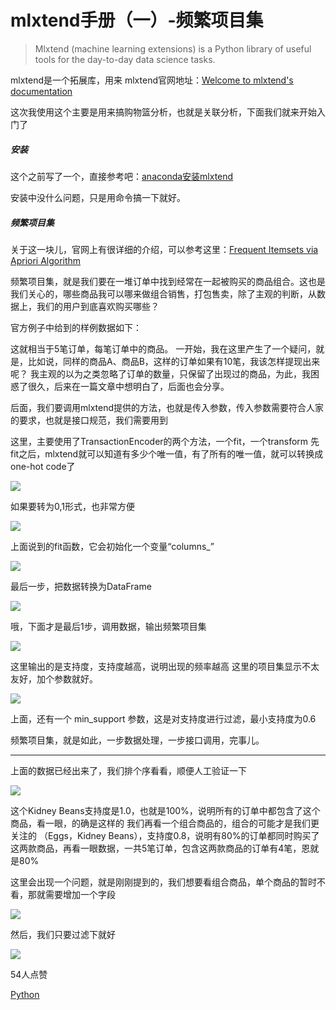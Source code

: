 # mlxtend手册（一）-频繁项目集

> Mlxtend (machine learning extensions) is a Python library of useful tools for the day-to-day data science tasks.

mlxtend是一个拓展库，用来
mlxtend官网地址：[Welcome to mlxtend&#39;s documentation](https://links.jianshu.com/go?to=https%3A%2F%2Frasbt.github.io%2Fmlxtend%2F)

这次我使用这个主要是用来搞购物篮分析，也就是关联分析，下面我们就来开始入门了

##### 安装

这个之前写了一个，直接参考吧：[anaconda安装mlxtend](https://www.jianshu.com/p/b60c6409102c)

安装中没什么问题，只是用命令搞一下就好。

##### 频繁项目集

关于这一块儿，官网上有很详细的介绍，可以参考这里：[Frequent Itemsets via Apriori Algorithm](https://links.jianshu.com/go?to=https%3A%2F%2Frasbt.github.io%2Fmlxtend%2Fuser_guide%2Ffrequent_patterns%2Fapriori%2F)

频繁项目集，就是我们要在一堆订单中找到经常在一起被购买的商品组合。这也是我们关心的，哪些商品我可以哪来做组合销售，打包售卖，除了主观的判断，从数据上，我们的用户到底喜欢购买哪些？

官方例子中给到的样例数据如下：

这就相当于5笔订单，每笔订单中的商品。
一开始，我在这里产生了一个疑问，就是，比如说，同样的商品A、商品B，这样的订单如果有10笔，我该怎样提现出来呢？
我主观的以为之类忽略了订单的数量，只保留了出现过的商品，为此，我困惑了很久，后来在一篇文章中想明白了，后面也会分享。

后面，我们要调用mlxtend提供的方法，也就是传入参数，传入参数需要符合人家的要求，也就是接口规范，我们需要用到

这里，主要使用了TransactionEncoder的两个方法，一个fit，一个transform
先fit之后，mlxtend就可以知道有多少个唯一值，有了所有的唯一值，就可以转换成one-hot code了

![](https://upload-images.jianshu.io/upload_images/76024-0ed4cbd3274cc337.png?imageMogr2/auto-orient/strip|imageView2/2/w/580/format/webp)

如果要转为0,1形式，也非常方便

![](https://upload-images.jianshu.io/upload_images/76024-16d13d36e382ca9c.png?imageMogr2/auto-orient/strip|imageView2/2/w/359/format/webp)

上面说到的fit函数，它会初始化一个变量“columns_”

![](https://upload-images.jianshu.io/upload_images/76024-f14d8727b721f43d.png?imageMogr2/auto-orient/strip|imageView2/2/w/170/format/webp)

最后一步，把数据转换为DataFrame

![](https://upload-images.jianshu.io/upload_images/76024-4e1ecab9984c0a4c.png?imageMogr2/auto-orient/strip|imageView2/2/w/629/format/webp)

哦，下面才是最后1步，调用数据，输出频繁项目集

![](https://upload-images.jianshu.io/upload_images/76024-a170a703d372ff12.png?imageMogr2/auto-orient/strip|imageView2/2/w/358/format/webp)

这里输出的是支持度，支持度越高，说明出现的频率越高
这里的项目集显示不太友好，加个参数就好。

![](https://upload-images.jianshu.io/upload_images/76024-6666be23600d70d1.png?imageMogr2/auto-orient/strip|imageView2/2/w/354/format/webp)

上面，还有一个 min_support 参数，这是对支持度进行过滤，最小支持度为0.6

频繁项目集，就是如此，一步数据处理，一步接口调用，完事儿。

---

上面的数据已经出来了，我们排个序看看，顺便人工验证一下

![](https://upload-images.jianshu.io/upload_images/76024-16b8ee33a50aa372.png?imageMogr2/auto-orient/strip|imageView2/2/w/286/format/webp)

这个Kidney Beans支持度是1.0，也就是100%，说明所有的订单中都包含了这个商品，看一眼，的确是这样的
我们再看一个组合商品的，组合的可能才是我们更关注的
（Eggs，Kidney Beans），支持度0.8，说明有80%的订单都同时购买了这两款商品，再看一眼数据，一共5笔订单，包含这两款商品的订单有4笔，恩就是80%

这里会出现一个问题，就是刚刚提到的，我们想要看组合商品，单个商品的暂时不看，那就需要增加一个字段

![](https://upload-images.jianshu.io/upload_images/76024-e67b8d6abecef431.png?imageMogr2/auto-orient/strip|imageView2/2/w/618/format/webp)

然后，我们只要过滤下就好

![](https://upload-images.jianshu.io/upload_images/76024-67d67c13b5e3eeec.png?imageMogr2/auto-orient/strip|imageView2/2/w/374/format/webp)

54人点赞

[Python](https://www.jianshu.com/nb/17593325)
